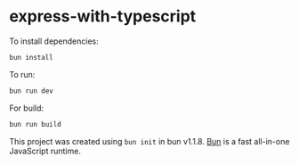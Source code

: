 # express-with-typescript

To install dependencies:

```bash
bun install
```

To run:

```bash
bun run dev
```

For build:

```bash
bun run build
```

This project was created using `bun init` in bun v1.1.8. [Bun](https://bun.sh) is a fast all-in-one JavaScript runtime.
